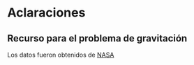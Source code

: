 # Aclaraciones

## Recurso para el problema de gravitación

Los datos fueron obtenidos de [NASA](https://nssdc.gsfc.nasa.gov/planetary/factsheet/moonfact.html)
